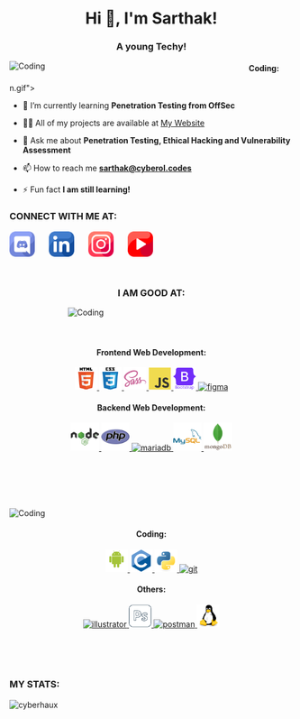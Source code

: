 
<h1 align="center">Hi 👋, I'm Sarthak!</h1>
<h3 align="center">A young Techy!</h3>

<img align="left" alt="Coding" width="400" src="https://raw.githubusercontent.com/sarthakpriyadarshi/sarthakpriyadarshi/main/main-animation.gif"><h4 align="center">Coding:</h4>n.gif">
<p align="left">  

- 🌱 I’m currently learning **Penetration Testing from OffSec**

- 👨‍💻 All of my projects are available at <a href="https://cyberol.codes/blog/"/>My Website </a>

- 💬 Ask me about **Penetration Testing, Ethical Hacking and Vulnerability Assessment**

- 📫 How to reach me **sarthak@cyberol.codes**

- ⚡ Fun fact **I am still learning!**
</p>
<h3 align="left">CONNECT WITH ME AT:</h3>
<p align="left">
<a href="https://discordapp.com/users/754670749322706944" target="blank"><img align="center" src="discord.png" alt="sarthakpr" height="45" width="45"/></a>&ensp;&ensp;&ensp;
<a href="https://linkedin.com/in/sarthakpriyadarshi" target="blank"><img align="center" src="linkedin.png" alt="sarthakpr" height="45" width="45" /></a>&ensp;&ensp;&ensp;
<a href="https://instagram.com/sarthak.pr" target="blank"><img align="center" src="instagram.png" alt="sarthak.pr" height="45" width="45" /></a>&ensp;&ensp;&ensp;
<a href="https://www.youtube.com/c/cyberhauxx" target="blank"><img align="center" src="youtube.png" alt="cyberhauxx" height="45" width="45" /></a>&ensp;&ensp;&ensp;
</p>
<br>
<h3 align="center">I AM GOOD AT:</h3>
<img align="right" alt="Coding" width="400" src="https://github.com/sarthakpriyadarshi/sarthakpriyadarshi/blob/main/HTML-Programming.gif?raw=true">
<br><br><br>
<p align="left">
<h4 align="center">Frontend Web Development:</h4>
<p align="center">
<a href="#" target="_blank"> <img src="https://raw.githubusercontent.com/devicons/devicon/master/icons/html5/html5-original-wordmark.svg" alt="html5" width="40" height="40"/> </a>
<a href="#" target="_blank"> <img src="https://raw.githubusercontent.com/devicons/devicon/master/icons/css3/css3-original-wordmark.svg" alt="css3" width="40" height="40"/> </a> 
<a href="#" target="_blank"> <img src="https://raw.githubusercontent.com/devicons/devicon/master/icons/sass/sass-original.svg" alt="sass" width="40" height="40"/> </a> 
<a href="#" target="_blank"> <img src="https://raw.githubusercontent.com/devicons/devicon/master/icons/javascript/javascript-original.svg" alt="javascript" width="40" height="40"/> </a> 
<a href="#" target="_blank"> <img src="https://raw.githubusercontent.com/devicons/devicon/master/icons/bootstrap/bootstrap-plain-wordmark.svg" alt="bootstrap" width="40" height="40"/> </a>
<a href="#" target="_blank"> <img src="https://www.vectorlogo.zone/logos/figma/figma-icon.svg" alt="figma" width="40" height="40"/> </a> 
</p>
<h4 align="center">Backend Web Development:</h4>
<p align="center">
<a href="#" target="_blank"> <img src="https://raw.githubusercontent.com/devicons/devicon/master/icons/nodejs/nodejs-original-wordmark.svg" alt="nodejs" width="50" height="50"/> </a>
<a href="#" target="_blank"> <img src="https://raw.githubusercontent.com/devicons/devicon/master/icons/php/php-original.svg" alt="php" width="50" height="50"/> </a>
<a href="#" target="_blank"> <img src="https://www.vectorlogo.zone/logos/mariadb/mariadb-icon.svg" alt="mariadb" width="50" height="50"/> </a>
<a href="#" target="_blank"> <img src="https://raw.githubusercontent.com/devicons/devicon/master/icons/mysql/mysql-original-wordmark.svg" alt="mysql" width="50" height="50"/> </a>
<a href="#" target="_blank"> <img src="https://raw.githubusercontent.com/devicons/devicon/master/icons/mongodb/mongodb-original-wordmark.svg" alt="mongodb" width="50" height="50"/> </a> 
</p>
</p>
<br><br><br><br><br>
<img align="left" alt="Coding" width="400" src="https://github.com/sarthakpriyadarshi/sarthakpriyadarshi/blob/main/Programming-Sequence.gif?raw=true">
<br>
<p>
<h4 align="center">Coding:</h4>
<p align="center">
<a href="#" target="_blank"> <img src="https://raw.githubusercontent.com/devicons/devicon/master/icons/android/android-original-wordmark.svg" alt="android" width="40" height="40"/> </a> 
<a href="#" target="_blank"> <img src="https://raw.githubusercontent.com/devicons/devicon/master/icons/c/c-original.svg" alt="c" width="40" height="40"/> </a>
<a href="#" target="_blank"> <img src="https://raw.githubusercontent.com/devicons/devicon/master/icons/python/python-original.svg" alt="python" width="40" height="40"/> </a>
<a href="#" target="_blank"> <img src="https://www.vectorlogo.zone/logos/git-scm/git-scm-icon.svg" alt="git" width="40" height="40"/> </a>
</p>
<h4 align="center">Others:</h4>
<p align="center">
<a href="#" target="_blank"> <img src="https://www.vectorlogo.zone/logos/adobe_illustrator/adobe_illustrator-icon.svg" alt="illustrator" width="40" height="40"/> </a> 
<a href="#" target="_blank"> <img src="https://raw.githubusercontent.com/devicons/devicon/master/icons/photoshop/photoshop-line.svg" alt="photoshop" width="40" height="40"/> </a>
<a href="#" target="_blank"> <img src="https://www.vectorlogo.zone/logos/getpostman/getpostman-icon.svg" alt="postman" width="40" height="40"/> </a>
<a href="#" target="_blank"> <img src="https://raw.githubusercontent.com/devicons/devicon/master/icons/linux/linux-original.svg" alt="linux" width="40" height="40"/> </a> 
</p>
</p>
<br><br><br>
<h3 align="left">MY STATS:</h3>
<p align='left'><img align="center" src="https://github-readme-stats.vercel.app/api/top-langs?username=sarthakpriyadarshi&show_icons=true&theme=dracula&title_color=d4ecdd&text_color=d4ecdd&bg_color=112031&hide_border=true&locale=en&layout=compact" alt="cyberhaux" /></p><br>

